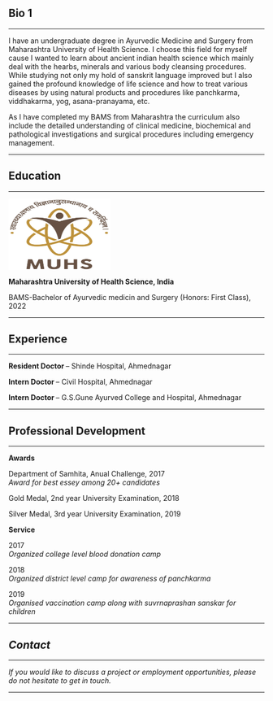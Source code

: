 ## Bio 1

---
I have an undergraduate degree in Ayurvedic Medicine and Surgery from Maharashtra University of Health Science. I choose this field for myself cause I wanted to learn about ancient indian health science which mainly deal with the hearbs, minerals and various body cleansing procedures. While studying not only my hold of sanskrit language improved but I also gained the profound knowledge of life science and how to treat various diseases by using natural products and procedures like panchkarma, viddhakarma, yog, asana-pranayama, etc.

As I have completed my BAMS from Maharashtra the curriculum also include the detailed understanding of clinical medicine, biochemical and pathological investigations and surgical procedures including emergency management.

---

## Education

---

<img src="images/uni.jpg?raw=true" align="middle" width="200" height="140" alt="uni logos">

<b> Maharashtra University of Health Science, India </b>

BAMS-Bachelor of Ayurvedic medicin and Surgery (Honors: First Class),			 		           2022

---

## Experience

---

<b> Resident Doctor </b> – Shinde Hospital, Ahmednagar

<b> Intern Doctor </b> – Civil Hospital, Ahmednagar

<b> Intern Doctor </b> – G.S.Gune Ayurved College and Hospital, Ahmednagar

---

## Professional Development

---

**Awards**

Department of Samhita,  			                                        Anual Challenge, 2017 <br/>
<i> Award for best essey among 20+ candidates </i>

Gold Medal,  					                                   2nd year University Examination, 2018 <br/>

Silver Medal,                                             3rd year University Examination, 2019 <br/>

**Service**

2017 <br/>
<i> Organized college level blood donation camp </i> 

2018 <br/>
<i> Organized district level camp for awareness of panchkarma  </i>  

2019 <br/>
<i> Organised vaccination camp along with suvrnaprashan sanskar for children

---
  
## Contact

---

  If you would like to discuss a project or employment opportunities, please do not hesitate to get in touch.

---
